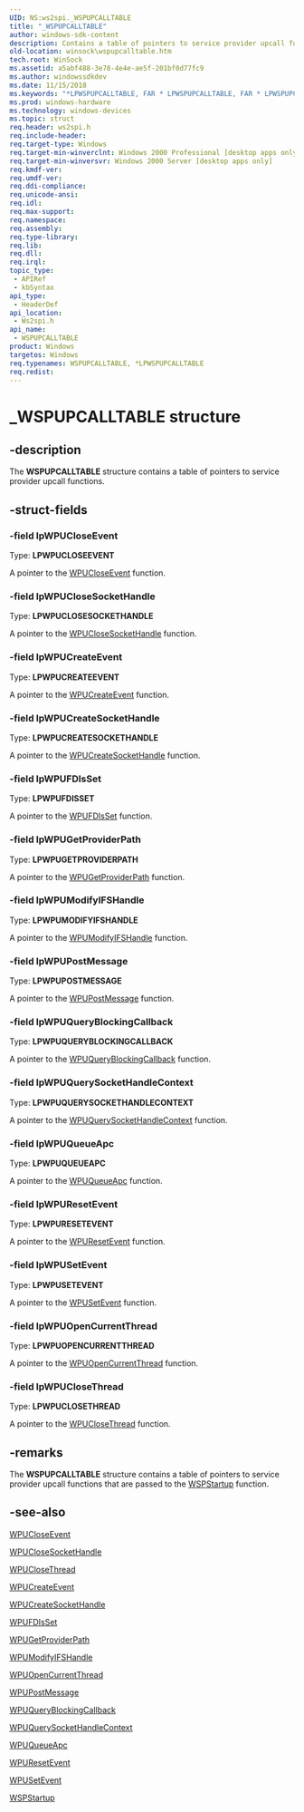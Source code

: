 ```yaml
---
UID: NS:ws2spi._WSPUPCALLTABLE
title: "_WSPUPCALLTABLE"
author: windows-sdk-content
description: Contains a table of pointers to service provider upcall functions.
old-location: winsock\wspupcalltable.htm
tech.root: WinSock
ms.assetid: a5abf488-3e78-4e4e-ae5f-201bf0d77fc9
ms.author: windowssdkdev
ms.date: 11/15/2018
ms.keywords: "*LPWSPUPCALLTABLE, FAR * LPWSPUPCALLTABLE, FAR * LPWSPUPCALLTABLE structure [Winsock], WSPUPCALLTABLE, WSPUPCALLTABLE structure [Winsock], _WSPUPCALLTABLE, winsock.wspupcalltable, ws2spi/FAR * LPWSPUPCALLTABLE, ws2spi/WSPUPCALLTABLE"
ms.prod: windows-hardware
ms.technology: windows-devices
ms.topic: struct
req.header: ws2spi.h
req.include-header: 
req.target-type: Windows
req.target-min-winverclnt: Windows 2000 Professional [desktop apps only]
req.target-min-winversvr: Windows 2000 Server [desktop apps only]
req.kmdf-ver: 
req.umdf-ver: 
req.ddi-compliance: 
req.unicode-ansi: 
req.idl: 
req.max-support: 
req.namespace: 
req.assembly: 
req.type-library: 
req.lib: 
req.dll: 
req.irql: 
topic_type:
 - APIRef
 - kbSyntax
api_type:
 - HeaderDef
api_location:
 - Ws2spi.h
api_name:
 - WSPUPCALLTABLE
product: Windows
targetos: Windows
req.typenames: WSPUPCALLTABLE, *LPWSPUPCALLTABLE
req.redist: 
---
```


# _WSPUPCALLTABLE structure


## -description


The 
<b>WSPUPCALLTABLE</b> structure contains a table of pointers to service provider upcall functions.


## -struct-fields




### -field lpWPUCloseEvent

Type: <b>LPWPUCLOSEEVENT</b>

A pointer to the <a href="https://msdn.microsoft.com/d8c6133b-e5a7-4936-a796-0930bb95fd0c">WPUCloseEvent</a> function. 


### -field lpWPUCloseSocketHandle

Type: <b>LPWPUCLOSESOCKETHANDLE</b>

A pointer to the <a href="https://msdn.microsoft.com/c125b763-6c5a-4a83-ba34-79e898fdc9fe">WPUCloseSocketHandle</a> function. 


### -field lpWPUCreateEvent

Type: <b>LPWPUCREATEEVENT</b>

A pointer to the <a href="https://msdn.microsoft.com/61e71e93-e35f-4122-bd4d-c103f652d2ca">WPUCreateEvent</a> function. 


### -field lpWPUCreateSocketHandle

Type: <b>LPWPUCREATESOCKETHANDLE</b>

A pointer to the <a href="https://msdn.microsoft.com/ecbf9d8b-b705-4160-ac77-afa5b1501534">WPUCreateSocketHandle</a> function. 


### -field lpWPUFDIsSet

Type: <b>LPWPUFDISSET</b>

A pointer to the <a href="https://msdn.microsoft.com/87726b13-ede4-4c73-be98-4ad4180ea3e7">WPUFDIsSet</a> function. 


### -field lpWPUGetProviderPath

Type: <b>LPWPUGETPROVIDERPATH</b>

A pointer to the <a href="https://msdn.microsoft.com/fb59e69a-bee4-4807-9ef2-cbcc8c0d367f">WPUGetProviderPath</a> function. 


### -field lpWPUModifyIFSHandle

Type: <b>LPWPUMODIFYIFSHANDLE</b>

A pointer to the <a href="https://msdn.microsoft.com/f58971eb-0948-4e16-a767-1d4cba9ec721">WPUModifyIFSHandle</a> function. 


### -field lpWPUPostMessage

Type: <b>LPWPUPOSTMESSAGE</b>

A pointer to the <a href="https://msdn.microsoft.com/f4241941-c39f-441e-aad4-b84f2f8ed828">WPUPostMessage</a> function. 


### -field lpWPUQueryBlockingCallback

Type: <b>LPWPUQUERYBLOCKINGCALLBACK</b>

A pointer to the <a href="https://msdn.microsoft.com/08e6215c-536f-4ab2-9d34-096b919ef0be">WPUQueryBlockingCallback</a> function. 


### -field lpWPUQuerySocketHandleContext

Type: <b>LPWPUQUERYSOCKETHANDLECONTEXT</b>

A pointer to the <a href="https://msdn.microsoft.com/661ddff0-b80c-4e24-84b3-b444ef1c2ad6">WPUQuerySocketHandleContext</a> function. 


### -field lpWPUQueueApc

Type: <b>LPWPUQUEUEAPC</b>

A pointer to the <a href="https://msdn.microsoft.com/4326547e-85e2-409c-9f36-aa013853dfd9">WPUQueueApc</a> function. 


### -field lpWPUResetEvent

Type: <b>LPWPURESETEVENT</b>

A pointer to the <a href="https://msdn.microsoft.com/a3385c77-899c-4772-88b9-fb3e0fab54e0">WPUResetEvent</a> function. 


### -field lpWPUSetEvent

Type: <b>LPWPUSETEVENT</b>

A pointer to the <a href="https://msdn.microsoft.com/d5caa926-1223-4917-85ba-4f79731e955a">WPUSetEvent</a> function. 


### -field lpWPUOpenCurrentThread

Type: <b>LPWPUOPENCURRENTTHREAD</b>

A pointer to the <a href="https://msdn.microsoft.com/92d21f29-240f-407e-89a7-bbbb8f9bf0eb">WPUOpenCurrentThread</a> function. 


### -field lpWPUCloseThread

Type: <b>LPWPUCLOSETHREAD</b>

A pointer to the <a href="https://msdn.microsoft.com/1a5e7a99-484f-4862-bd28-edf85debc8e5">WPUCloseThread</a> function. 


## -remarks



The <b>WSPUPCALLTABLE</b> structure contains a table of pointers to service provider upcall functions that are passed to the <a href="https://msdn.microsoft.com/9ebfe81c-bed6-4bde-b1dd-5eaefbaac9cf">WSPStartup</a> function.




## -see-also




<a href="https://msdn.microsoft.com/d8c6133b-e5a7-4936-a796-0930bb95fd0c">WPUCloseEvent</a>



<a href="https://msdn.microsoft.com/c125b763-6c5a-4a83-ba34-79e898fdc9fe">WPUCloseSocketHandle</a>



<a href="https://msdn.microsoft.com/1a5e7a99-484f-4862-bd28-edf85debc8e5">WPUCloseThread</a>



<a href="https://msdn.microsoft.com/61e71e93-e35f-4122-bd4d-c103f652d2ca">WPUCreateEvent</a>



<a href="https://msdn.microsoft.com/ecbf9d8b-b705-4160-ac77-afa5b1501534">WPUCreateSocketHandle</a>



<a href="https://msdn.microsoft.com/87726b13-ede4-4c73-be98-4ad4180ea3e7">WPUFDIsSet</a>



<a href="https://msdn.microsoft.com/fb59e69a-bee4-4807-9ef2-cbcc8c0d367f">WPUGetProviderPath</a>



<a href="https://msdn.microsoft.com/f58971eb-0948-4e16-a767-1d4cba9ec721">WPUModifyIFSHandle</a>



<a href="https://msdn.microsoft.com/92d21f29-240f-407e-89a7-bbbb8f9bf0eb">WPUOpenCurrentThread</a>



<a href="https://msdn.microsoft.com/f4241941-c39f-441e-aad4-b84f2f8ed828">WPUPostMessage</a>



<a href="https://msdn.microsoft.com/08e6215c-536f-4ab2-9d34-096b919ef0be">WPUQueryBlockingCallback</a>



<a href="https://msdn.microsoft.com/661ddff0-b80c-4e24-84b3-b444ef1c2ad6">WPUQuerySocketHandleContext</a>



<a href="https://msdn.microsoft.com/4326547e-85e2-409c-9f36-aa013853dfd9">WPUQueueApc</a>



<a href="https://msdn.microsoft.com/a3385c77-899c-4772-88b9-fb3e0fab54e0">WPUResetEvent</a>



<a href="https://msdn.microsoft.com/d5caa926-1223-4917-85ba-4f79731e955a">WPUSetEvent</a>



<a href="https://msdn.microsoft.com/9ebfe81c-bed6-4bde-b1dd-5eaefbaac9cf">WSPStartup</a>
 

 

